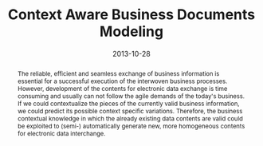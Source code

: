 ---
abstract: The reliable, efficient and seamless exchange of business information is
  essential for a successful execution of the interwoven business processes. However,
  development of the contents for electronic data exchange is time consuming and usually
  can not follow the agile demands of the today's business. If we could contextualize
  the pieces of the currently valid business information, we could predict its possible
  context specific variations. Therefore, the business contextual knowledge in which
  the already existing data contents are valid could be exploited to (semi-) automatically
  generate new, more homogeneous contents for electronic data interchange.
authors:
- Danijel Novakovic
- Christian Huemer
date: '2013-10-28'
featured: false
publication_types:
- '0'
publishDate: '2013-10-28'
title: Context Aware Business Documents Modeling
url_pdf: http://link.springer.com/chapter/10.1007%2F978-3-642-40972-1_29
---